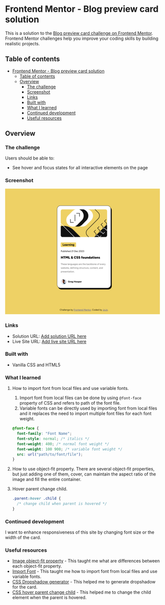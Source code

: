 # Frontend Mentor - Blog preview card solution

This is a solution to the [Blog preview card challenge on Frontend Mentor](https://www.frontendmentor.io/challenges/blog-preview-card-ckPaj01IcS). Frontend Mentor challenges help you improve your coding skills by building realistic projects.

## Table of contents

- [Frontend Mentor - Blog preview card solution](#frontend-mentor---blog-preview-card-solution)
  - [Table of contents](#table-of-contents)
  - [Overview](#overview)
    - [The challenge](#the-challenge)
    - [Screenshot](#screenshot)
    - [Links](#links)
    - [Built with](#built-with)
    - [What I learned](#what-i-learned)
    - [Continued development](#continued-development)
    - [Useful resources](#useful-resources)

## Overview

### The challenge

Users should be able to:

- See hover and focus states for all interactive elements on the page

### Screenshot

![](./screenshot.png)

### Links

- Solution URL: [Add solution URL here](https://your-solution-url.com)
- Live Site URL: [Add live site URL here](https://your-live-site-url.com)

### Built with

- Vanilla CSS and HTML5

### What I learned

1. How to import font from local files and use variable fonts.

   1. Import font from local files can be done by using `@font-face` property of CSS and refers to path of the font file.
   2. Variable fonts can be directly used by importing font from local files and it replaces the need to import multiple font files for each font weight.

   ```css
   @font-face {
     font-family: "Font Name";
     font-style: normal; /* italics */
     font-weight: 400; /* normal font weight */
     font-weight: 100 900; /* variable font weight */
     src: url("path/to/font/file");
   }
   ```

2. How to use object-fit property. There are several object-fit properties, but just adding one of them, cover, can maintain the aspect ratio of the image and fill the entire container.

3. Hover parent change child.

   ```css
   .parent:hover .child {
     /* change child when parent is hovered */
   }
   ```

### Continued development

I want to enhance responsiveness of this site by changing font size or the width of the card.

### Useful resources

- [Image object-fit property](https://www.w3schools.com/css/css3_object-fit.asp) - This taught me what are differences between each object-fit property.
- [Import Font](https://www.digitalocean.com/community/tutorials/how-to-load-and-use-custom-fonts-with-css) - This taught me how to import font from local files and use variable fonts.
- [CSS Dropshadow generator](https://webcode.tools/css-generator/drop-shadow) - This helped me to generate dropshadow for the card.
- [CSS hover parent change child](https://stackoverflow.com/questions/5061940/changing-the-child-elements-css-when-the-parent-is-hovered) - This helped me to change the child element when the parent is hovered.
